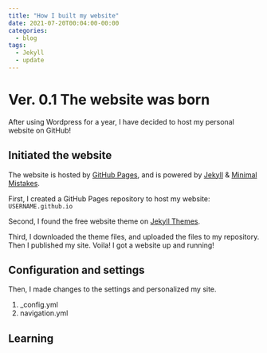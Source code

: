 ```yaml
---
title: "How I built my website"
date: 2021-07-20T00:04:00-00:00
categories:
  - blog
tags:
  - Jekyll
  - update
---
```


# Ver. 0.1 The website was born
After using Wordpress for a year, I have decided to host my personal website on GitHub!

## Initiated the website
The website is hosted by [GitHub Pages](https://pages.github.com/), and is powered by [Jekyll](https://jekyllrb.com/) & [Minimal Mistakes](https://mademistakes.com/work/minimal-mistakes-jekyll-theme/).

First, I created a GitHub Pages repository to host my website: `USERNAME.github.io`

Second, I found the free website theme on [Jekyll Themes](https://jekyllthemes.io/).

Third, I downloaded the theme files, and uploaded the files to my repository. Then I published my site. Voila! I got a website up and running!

## Configuration and settings
Then, I made changes to the settings and personalized my site.

1. _config.yml
2. navigation.yml

## Learning
